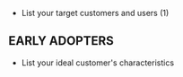 
-   List your target customers and users
(1)

## EARLY ADOPTERS

-   List your ideal customer's characteristics